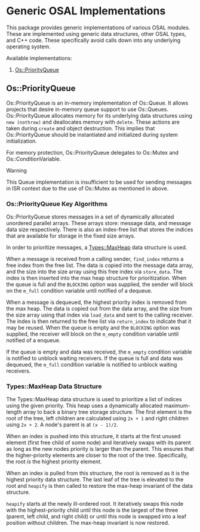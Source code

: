 # Generic OSAL Implementations

This package provides generic implementations of various OSAL modules. These are implemented using generic data structures, other OSAL types, and C++ code. These specifically avoid calls down into any underlying operating system.

Available implementations:
1. [Os::PriorityQueue](#ospriorityqueue)


## Os::PriorityQueue

Os::PriorityQueue is an in-memory implementation of Os::Queue. It allows projects that desire in-memory queue support to use Os::Queues.  Os::PriorityQueue allocates memory for its underlying data structures using `new (nothrow)` and deallocates memory with `delete`. These actions are taken during `create` and object destruction. This implies that Os::PriorityQueue should be instantiated and initialized during system initialization.

For memory protection, Os::PriorityQueue delegates to Os::Mutex and Os::ConditionVariable.

> [!WARNING]
> This Queue implementation is insufficient to be used for sending messages in ISR context due to the use of Os::Mutex as mentioned in above.

### Os::PriorityQueue Key Algorithms

Os::PriorityQueue stores messages in a set of dynamically allocated unordered parallel arrays. These arrays store: message data, and message data size respectively. There is also an index-free list that stores the indices that are available for storage in the fixed size arrays.

In order to prioritize messages, a [Types::MaxHeap](#typesmaxheap-data-structure) data structure is used.

When a message is received from a calling sender, `find_index` returns a free index from the free list. The data is copied into the message data array, and the size into the size array using this free index via `store_data`. The index is then inserted into the max heap structure for prioritization. When the queue is full and the `BLOCKING` option was supplied, the sender will block on the `m_full` condition variable until notified of a dequeue.

When a message is dequeued, the highest priority index is removed from the max heap. The data is copied out from the data array, and the size from the size array using that index via `load_data` and sent to the calling receiver. The index is then returned to the free list via `return_index` to indicate that it may be reused. When the queue is empty and the `BLOCKING` option was supplied, the receiver will block on the `m_empty` condition variable until notified of a enqueue.

If the queue is empty and data was received, the `m_empty` condition variable is notified to unblock waiting receivers. If the queue is full and data was dequeued, the `m_full` condition variable is notified to unblock waiting receivers.

### Types::MaxHeap Data Structure

The Types::MaxHeap data structure is used to prioritize a list of indices using the given priority. This heap uses a dynamically allocated maximum-length array to back a binary tree storage structure. The first element is the root of the tree, left children are calculated using `2x + 1` and right children using `2x + 2`. A node's parent is at `(x - 1)/2`.

When an index is pushed into this structure, it starts at the first unused element (first free child of some node) and iteratively swaps with its parent as long as the new nodes priority is larger than the parent. This ensures that the higher-priority elements are closer to the root of the tree. Specifically, the root *is* the highest priority element.

When an index is pulled from this structure, the root is removed as it is the highest priority data structure. The last leaf of the tree is elevated to the root and `heapify` is then called to restore the max-heap invariant of the data structure.

`heapify` starts at the newly ill-ordered root. It iteratively swaps this node with the highest-priority child until this node is the largest of the three (parent, left child, and right child) or until this node is swapped into a leaf position without children. The max-heap invariant is now restored.


